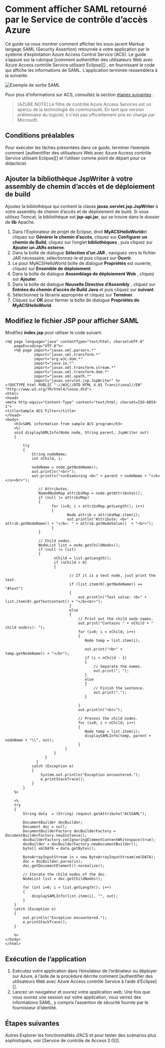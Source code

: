 <properties
    pageTitle="Vue SAML retourné par le Service de contrôle d’accès (Java)"
    description="Découvrez comment afficher SAML retourné par le Service de contrôle d’accès dans les applications Java hébergées sur Azure."
    services="active-directory" 
    documentationCenter="java"
    authors="rmcmurray"
    manager="wpickett"
    editor="" />

<tags
    ms.service="active-directory"
    ms.workload="identity"
    ms.tgt_pltfrm="na"
    ms.devlang="Java"
    ms.topic="article"
    ms.date="08/11/2016" 
    ms.author="robmcm" />

# <a name="how-to-view-saml-returned-by-the-azure-access-control-service"></a>Comment afficher SAML retourné par le Service de contrôle d’accès Azure

Ce guide va vous montrer comment afficher les sous-jacent Markup langage SAML (Security Assertion) retournée à votre application par le système d’exploitation Azure Access Control Service (ACS). Le guide s’appuie sur la rubrique [comment authentifier des utilisateurs Web avec Azure Access contrôle Service utilisant Eclipse][] , en fournissant le code qui affiche les informations de SAML. L’application terminée ressemblera à la suivante.

![Exemple de sortie SAML][saml_output]

Pour plus d’informations sur ACS, consultez la section [étapes suivantes](#next_steps) .

> [AZURE.NOTE]
> Le filtre de contrôle Azure Access Services est un aperçu de la technologie de communauté. En tant que version préliminaire du logiciel, il n'est pas officiellement pris en charge par Microsoft.

## <a name="prerequisites"></a>Conditions préalables

Pour exécuter les tâches présentées dans ce guide, terminer l’exemple comment [authentifier des utilisateurs Web avec Azure Access contrôle Service utilisant Eclipse][] et l’utiliser comme point de départ pour ce didacticiel.

## <a name="add-the-jspwriter-library-to-your-build-path-and-deployment-assembly"></a>Ajouter la bibliothèque JspWriter à votre assembly de chemin d’accès et de déploiement de build

Ajoutez la bibliothèque qui contient la classe **javax.servlet.jsp.JspWriter** à votre assembly de chemin d’accès et de déploiement de build. Si vous utilisez Tomcat, la bibliothèque est **jsp-api.jar**, qui se trouve dans le dossier de **lib** Apache.

1. Dans l’Explorateur de projet de Eclipse, droit **MyACSHelloWorld**et cliquez sur **Générer le chemin d’accès**, cliquez sur **Configurer un chemin de Build**, cliquez sur l’onglet **bibliothèques** , puis cliquez sur **Ajouter un JARs externe**.
2. Dans la boîte de dialogue **Sélection d’un JAR** , naviguez vers le fichier JAR nécessaire, sélectionnez-le et puis cliquez sur **Ouvrir**.
3. Le pour MyACSHelloWorld boîte de dialogue **Propriétés** est ouverte, cliquez sur **Ensemble de déploiement**.
4. Dans la boîte de dialogue **Assemblage de déploiement Web** , cliquez sur **Ajouter**.
5. Dans la boîte de dialogue **Nouvelle Directive d’Assembly** , cliquez sur **Entrées du chemin d’accès de Build Java** et puis cliquez sur **suivant**.
6. Sélectionnez la librairie appropriée et cliquez sur **Terminer**.
7. Cliquez sur **OK** pour fermer la boîte de dialogue **Propriétés de MyACSHelloWorld** .

## <a name="modify-the-jsp-file-to-display-saml"></a>Modifiez le fichier JSP pour afficher SAML

Modifiez **index.jsp** pour utiliser le code suivant.

    <%@ page language="java" contentType="text/html; charset=UTF-8"
        pageEncoding="UTF-8"%>
        <%@ page import="javax.xml.parsers.*"
                 import="javax.xml.transform.*"
                 import="org.w3c.dom.*"
                 import="java.io.*"
                 import="javax.xml.transform.stream.*"
                 import="javax.xml.transform.dom.*"
                 import="javax.xml.xpath.*"
                 import="javax.servlet.jsp.JspWriter" %>
    <!DOCTYPE html PUBLIC "-//W3C//DTD HTML 4.01 Transitional//EN" "http://www.w3.org/TR/html4/loose.dtd">
    <html>
    <head>
    <meta http-equiv="Content-Type" content="text/html; charset=ISO-8859-1">
    <title>Sample ACS Filter</title>
    </head>
    <body>
        <h3>SAML information from sample ACS program</h3>
        <%!
        void displaySAMLInfo(Node node, String parent, JspWriter out)
        {
        
            try
            {
                String nodeName;
                int nChild, i;
                
                nodeName = node.getNodeName();
                out.println("<br>");
                out.println("<u>Examining <b>" + parent + nodeName + "</b></u><br>");
                   
                   // Attributes.
                   NamedNodeMap attribsMap = node.getAttributes();
                   if (null != attribsMap)
                   {
                         for (i=0; i < attribsMap.getLength(); i++)
                         {
                                Node attrib = attribsMap.item(i);
                                out.println("Attribute: <b>" + attrib.getNodeName() + "</b>: " + attrib.getNodeValue()  + "<br>");
                         }
                   }
                   
                   // Child nodes.
                   NodeList list = node.getChildNodes();
                   if (null != list)
                   {
                          nChild = list.getLength();
                          if (nChild > 0)
                          {                    
    
                                 // If it is a text node, just print the text.
                                 if (list.item(0).getNodeName() == "#text")
                                 {
                                     out.println("Text value: <b>" + list.item(0).getTextContent() + "</b><br>");
                                 }
                                 else
                                 {
                                     // Print out the child node names.
                                     out.print("Contains " + nChild + " child node(s): ");   
                                     for (i=0; i < nChild; i++)
                                     {
                                        Node temp = list.item(i);
                                        
                                        out.print("<b>" + temp.getNodeName() + "</b>");
                                        if (i < nChild - 1)
                                        {
                                            // Separate the names.
                                            out.print(", ");
                                        }
                                        else
                                        {
                                            // Finish the sentence.
                                            out.print(".");
                                        }
                                            
                                     }
                                     out.println("<br>");
                                     
                                     // Process the child nodes.
                                     for (i=0; i < nChild; i++)
                                     {
                                        Node temp = list.item(i);
                                        displaySAMLInfo(temp, parent + nodeName + "\\", out);
                                     }
                               }
                          }
                      }
                  }
                catch (Exception e)
                {
                    System.out.println("Exception encountered.");
                    e.printStackTrace();            
                }
            }
        %>
    
        <%
        try 
        {
            String data  = (String) request.getAttribute("ACSSAML");
            
            DocumentBuilder docBuilder;
            Document doc = null;
            DocumentBuilderFactory docBuilderFactory = DocumentBuilderFactory.newInstance();
            docBuilderFactory.setIgnoringElementContentWhitespace(true);
            docBuilder = docBuilderFactory.newDocumentBuilder();
            byte[] xmlDATA = data.getBytes();
            
            ByteArrayInputStream in = new ByteArrayInputStream(xmlDATA); 
            doc = docBuilder.parse(in);
            doc.getDocumentElement().normalize();
            
            // Iterate the child nodes of the doc.
            NodeList list = doc.getChildNodes();
    
            for (int i=0; i < list.getLength(); i++)
            {
                displaySAMLInfo(list.item(i), "", out);
            }
        }
        catch (Exception e) 
        {
            out.println("Exception encountered.");
            e.printStackTrace();
        }
        
        %>
    </body>
    </html>

## <a name="run-the-application"></a>Exécution de l’application

1. Exécutez votre application dans l’émulateur de l’ordinateur ou déployer sur Azure, à l’aide de la procédure décrite comment [authentifier des utilisateurs Web avec Azure Access contrôle Service à l’aide d’Eclipse][].
2. Lancez un navigateur et ouvrez votre application web. Une fois que vous ouvrez une session sur votre application, vous verrez des informations SAML, y compris l’assertion de sécurité fournie par le fournisseur d’identité.

## <a name="next-steps"></a>Étapes suivantes

Autres Explorer les fonctionnalités d’ACS et pour tester des scénarios plus sophistiqués, voir [Service de contrôle de Access 2.0][].

[Prerequisites]: #pre
[Modify the JSP file to display SAML]: #modify_jsp
[Add the JspWriter library to your build path and deployment assembly]: #add_library
[Run the application]: #run_application
[Next steps]: #next_steps
[Service de contrôle d’accès 2.0]: http://go.microsoft.com/fwlink/?LinkID=212360
[Comment faire pour authentifier les utilisateurs Web avec le Service de contrôle d’accès de Azure utilisant Eclipse]: ../active-directory-java-authenticate-users-access-control-eclipse
[saml_output]: ./media/active-directory-java-view-saml-returned-by-access-control/SAML_Output.png
 